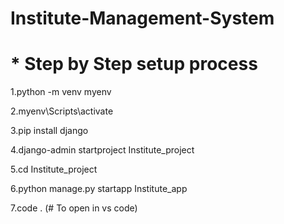 # Institute-Management-System
# * Step by Step setup process
1.python -m venv myenv

2.myenv\Scripts\activate

3.pip install django

4.django-admin startproject Institute_project

5.cd Institute_project

6.python manage.py startapp Institute_app

7.code .  (# To open in vs code)

